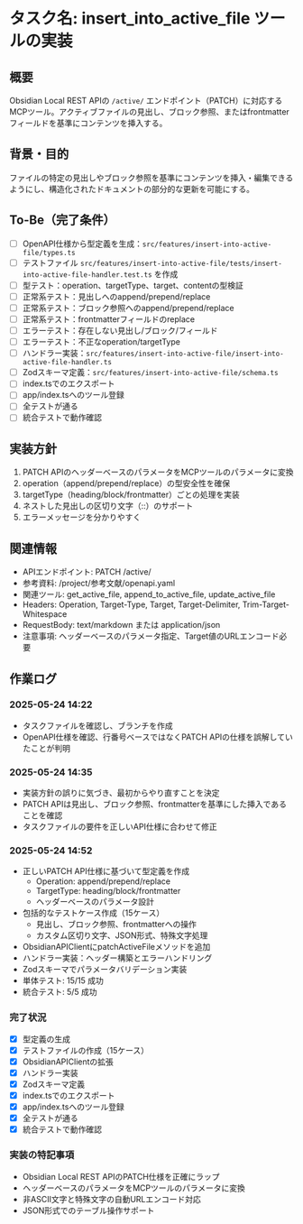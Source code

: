 # タスク名: insert_into_active_file ツールの実装

## 概要
Obsidian Local REST APIの `/active/` エンドポイント（PATCH）に対応するMCPツール。アクティブファイルの見出し、ブロック参照、またはfrontmatterフィールドを基準にコンテンツを挿入する。

## 背景・目的
ファイルの特定の見出しやブロック参照を基準にコンテンツを挿入・編集できるようにし、構造化されたドキュメントの部分的な更新を可能にする。

## To-Be（完了条件）
- [ ] OpenAPI仕様から型定義を生成：`src/features/insert-into-active-file/types.ts`
- [ ] テストファイル `src/features/insert-into-active-file/tests/insert-into-active-file-handler.test.ts` を作成
- [ ] 型テスト：operation、targetType、target、contentの型検証
- [ ] 正常系テスト：見出しへのappend/prepend/replace
- [ ] 正常系テスト：ブロック参照へのappend/prepend/replace
- [ ] 正常系テスト：frontmatterフィールドのreplace
- [ ] エラーテスト：存在しない見出し/ブロック/フィールド
- [ ] エラーテスト：不正なoperation/targetType
- [ ] ハンドラー実装：`src/features/insert-into-active-file/insert-into-active-file-handler.ts`
- [ ] Zodスキーマ定義：`src/features/insert-into-active-file/schema.ts`
- [ ] index.tsでのエクスポート
- [ ] app/index.tsへのツール登録
- [ ] 全テストが通る
- [ ] 統合テストで動作確認

## 実装方針
1. PATCH APIのヘッダーベースのパラメータをMCPツールのパラメータに変換
2. operation（append/prepend/replace）の型安全性を確保
3. targetType（heading/block/frontmatter）ごとの処理を実装
4. ネストした見出しの区切り文字（::）のサポート
5. エラーメッセージを分かりやすく

## 関連情報
- APIエンドポイント: PATCH /active/
- 参考資料: /project/参考文献/openapi.yaml
- 関連ツール: get_active_file, append_to_active_file, update_active_file
- Headers: Operation, Target-Type, Target, Target-Delimiter, Trim-Target-Whitespace
- RequestBody: text/markdown または application/json
- 注意事項: ヘッダーベースのパラメータ指定、Target値のURLエンコード必要

## 作業ログ
### 2025-05-24 14:22
- タスクファイルを確認し、ブランチを作成
- OpenAPI仕様を確認、行番号ベースではなくPATCH APIの仕様を誤解していたことが判明

### 2025-05-24 14:35
- 実装方針の誤りに気づき、最初からやり直すことを決定
- PATCH APIは見出し、ブロック参照、frontmatterを基準にした挿入であることを確認
- タスクファイルの要件を正しいAPI仕様に合わせて修正

### 2025-05-24 14:52
- 正しいPATCH API仕様に基づいて型定義を作成
  - Operation: append/prepend/replace
  - TargetType: heading/block/frontmatter
  - ヘッダーベースのパラメータ設計
- 包括的なテストケース作成（15ケース）
  - 見出し、ブロック参照、frontmatterへの操作
  - カスタム区切り文字、JSON形式、特殊文字処理
- ObsidianAPIClientにpatchActiveFileメソッドを追加
- ハンドラー実装：ヘッダー構築とエラーハンドリング
- Zodスキーマでパラメータバリデーション実装
- 単体テスト: 15/15 成功
- 統合テスト: 5/5 成功

### 完了状況
- [x] 型定義の生成
- [x] テストファイルの作成（15ケース）
- [x] ObsidianAPIClientの拡張
- [x] ハンドラー実装
- [x] Zodスキーマ定義
- [x] index.tsでのエクスポート
- [x] app/index.tsへのツール登録
- [x] 全テストが通る
- [x] 統合テストで動作確認

### 実装の特記事項
- Obsidian Local REST APIのPATCH仕様を正確にラップ
- ヘッダーベースのパラメータをMCPツールのパラメータに変換
- 非ASCII文字と特殊文字の自動URLエンコード対応
- JSON形式でのテーブル操作サポート